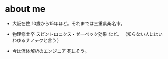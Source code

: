 # about me

- 大阪在住
    10歳から15年ほど。それまでは三重県桑名市。

- 物理修士卒
    スピントロニクス・ゼーベック効果 など。
    （知らない人にはいわゆるナノテクと言う）

- 今は流体解析のエンジニア
    死にそう。


